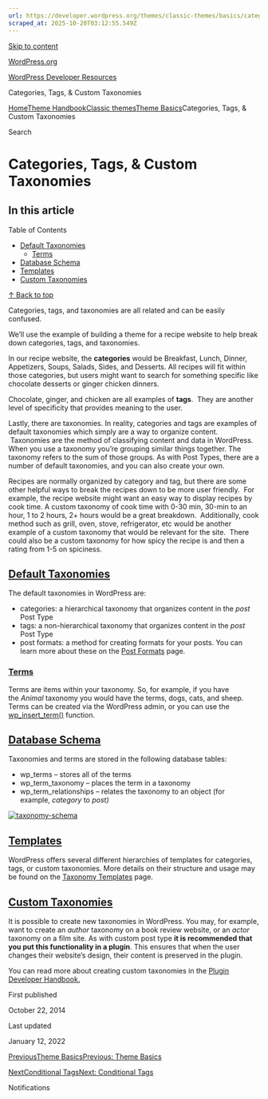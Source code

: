 ```yaml
---
url: https://developer.wordpress.org/themes/classic-themes/basics/categories-tags-custom-taxonomies
scraped_at: 2025-10-20T03:12:55.549Z
---
```


[Skip to content](https://developer.wordpress.org/themes/classic-themes/basics/categories-tags-custom-taxonomies/#wp--skip-link--target)

[WordPress.org](https://wordpress.org/)

[WordPress Developer Resources](https://developer.wordpress.org/)

Categories, Tags, & Custom Taxonomies


[Home](https://developer.wordpress.org/)[Theme Handbook](https://developer.wordpress.org/themes/)[Classic themes](https://developer.wordpress.org/themes/classic-themes/)[Theme Basics](https://developer.wordpress.org/themes/classic-themes/basics/)Categories, Tags, & Custom Taxonomies

Search

# Categories, Tags, & Custom Taxonomies

## In this article

Table of Contents

- [Default Taxonomies](https://developer.wordpress.org/themes/classic-themes/basics/categories-tags-custom-taxonomies/#default-taxonomies)
  - [Terms](https://developer.wordpress.org/themes/classic-themes/basics/categories-tags-custom-taxonomies/#terms)
- [Database Schema](https://developer.wordpress.org/themes/classic-themes/basics/categories-tags-custom-taxonomies/#database-schema)
- [Templates](https://developer.wordpress.org/themes/classic-themes/basics/categories-tags-custom-taxonomies/#templates)
- [Custom Taxonomies](https://developer.wordpress.org/themes/classic-themes/basics/categories-tags-custom-taxonomies/#custom-taxonomies)

[↑ Back to top](https://developer.wordpress.org/themes/classic-themes/basics/categories-tags-custom-taxonomies/#wp--skip-link--target)

Categories, tags, and taxonomies are all related and can be easily confused.

We’ll use the example of building a theme for a recipe website to help break down categories, tags, and taxonomies.

In our recipe website, the **categories** would be Breakfast, Lunch, Dinner, Appetizers, Soups, Salads, Sides, and Desserts. All recipes will fit within those categories, but users might want to search for something specific like chocolate desserts or ginger chicken dinners.

Chocolate, ginger, and chicken are all examples of **tags**.  They are another level of specificity that provides meaning to the user.

Lastly, there are taxonomies. In reality, categories and tags are examples of default taxonomies which simply are a way to organize content.  Taxonomies are the method of classifying content and data in WordPress. When you use a taxonomy you’re grouping similar things together. The taxonomy refers to the sum of those groups. As with Post Types, there are a number of default taxonomies, and you can also create your own.

Recipes are normally organized by category and tag, but there are some other helpful ways to break the recipes down to be more user friendly.  For example, the recipe website might want an easy way to display recipes by cook time. A custom taxonomy of cook time with 0-30 min, 30-min to an hour, 1 to 2 hours, 2+ hours would be a great breakdown.  Additionally, cook method such as grill, oven, stove, refrigerator, etc would be another example of a custom taxonomy that would be relevant for the site.  There could also be a custom taxonomy for how spicy the recipe is and then a rating from 1-5 on spiciness.

## [Default Taxonomies](https://developer.wordpress.org/themes/classic-themes/basics/categories-tags-custom-taxonomies/\#default-taxonomies)

The default taxonomies in WordPress are:

- categories: a hierarchical taxonomy that organizes content in the _post_ Post Type
- tags: a non-hierarchical taxonomy that organizes content in the _post_ Post Type
- post formats: a method for creating formats for your posts. You can learn more about these on the [Post Formats](https://developer.wordpress.org/themes/functionality/post-formats/ "Post Formats") page.

### [Terms](https://developer.wordpress.org/themes/classic-themes/basics/categories-tags-custom-taxonomies/\#terms)

Terms are items within your taxonomy. So, for example, if you have the _Animal_ taxonomy you would have the terms, dogs, cats, and sheep. Terms can be created via the WordPress admin, or you can use the [wp\_insert\_term()](https://developer.wordpress.org/reference/functions/wp_insert_term/ "wp_insert_term") function.

## [Database Schema](https://developer.wordpress.org/themes/classic-themes/basics/categories-tags-custom-taxonomies/\#database-schema)

Taxonomies and terms are stored in the following database tables:

- wp\_terms – stores all of the terms
- wp\_term\_taxonomy – places the term in a taxonomy
- wp\_term\_relationships – relates the taxonomy to an object (for example, _category_ to _post)_

[![taxonomy-schema](https://i0.wp.com/developer.wordpress.org/files/2014/10/taxonomy-schema.png?resize=311%2C452&ssl=1)](https://i0.wp.com/developer.wordpress.org/files/2014/10/taxonomy-schema.png?ssl=1)

## [Templates](https://developer.wordpress.org/themes/classic-themes/basics/categories-tags-custom-taxonomies/\#templates)

WordPress offers several different hierarchies of templates for categories, tags, or custom taxonomies. More details on their structure and usage may be found on the [Taxonomy Templates](https://developer.wordpress.org/themes/functionality/taxonomy-templates/ "Taxonomy Templates") page.

## [Custom Taxonomies](https://developer.wordpress.org/themes/classic-themes/basics/categories-tags-custom-taxonomies/\#custom-taxonomies)

It is possible to create new taxonomies in WordPress. You may, for example, want to create an _author_ taxonomy on a book review website, or an _actor_ taxonomy on a film site. As with custom post type **it is recommended that you put this functionality in a plugin**. This ensures that when the user changes their website’s design, their content is preserved in the plugin.

You can read more about creating custom taxonomies in the [Plugin Developer Handbook.](https://developer.wordpress.org/plugins/taxonomy/working-with-custom-taxonomies/ "Working with Custom Taxonomies")

First published

October 22, 2014

Last updated

January 12, 2022

[PreviousTheme BasicsPrevious: Theme Basics](https://developer.wordpress.org/themes/classic-themes/basics/)

[NextConditional TagsNext: Conditional Tags](https://developer.wordpress.org/themes/classic-themes/basics/conditional-tags/)

Notifications
